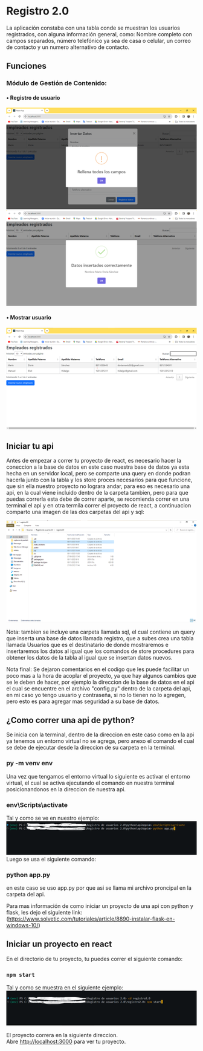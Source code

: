 # Registro 2.0

La aplicación constaba con una tabla conde se muestran los usuarios 
registrados, con alguna información general, como: Nombre completo con 
campos separados, número telefónico ya sea de casa o celular, un correo de 
contacto y un numero alternativo de contacto.
## Funciones
### Módulo de Gestión de Contenido:
#### • Registro de usuario
![Ejemplo de captura de pantalla](src/capturas/Registro2.jpg)
![Ejemplo de captura de pantalla](src/capturas/Registro3.jpg)
#### • Mostrar usuario
![Ejemplo de captura de pantalla](src/capturas/Inicio1.jpg)

## Iniciar tu api

Antes de empezar a correr tu proyecto de react, es necesario hacer la coneccion a la base de datos en este caso nuestra base de datos ya esta hecha en un servidor local, pero se comparte una query en donde podran hacerla junto con la tabla y los store proces necesarios para que funcione, que sin ella nuestro proyecto no lograra andar, para eso es necesario una api, en la cual viene incluido dentro de la carpeta tambien, pero para que puedas correrla esta debe de correr aparte, se recomienda correr en una terminal el api y en otra termila correr el proyecto de react, a continuacion comparto una imagen de las dos carpetas del api y sql:

![Ejemplo de captura de pantalla](src/capturas/Api.jpg)

Nota: tambien se incluye una carpeta llamada sql, el cual contiene un query que inserta una base de datos llamada registro, que a subes crea una tabla llamada Usuarios que es el destinatario de donde mostraremos e insertaremos los datos al igual que los comandos de store procedures para obtener los datos de la tabla al igual que se insertan datos nuevos.

Nota final: Se dejaron comentarios en el codigo que les puede facilitar un poco mas a la hora de acoplar el proyecto, ya que hay algunos cambios que se le deben de hacer, por ejemplo la direccion de la base de datos en el api el cual se encuentre en el archivo "config.py" dentro de la carpeta del api, en mi caso yo tengo usuario y contraseña,  si no lo tienen no lo agregen, pero esto es para agregar mas seguridad a su base de datos.

## ¿Como correr una api de python?
Se inicia con la terminal, dentro de la direccion en este caso como en la api ya tenemos un entorno virtual no se agrega, pero anexo el comando el cual se debe de ejecutar desde la direccion de su carpeta en la terminal.

### py -m venv env

Una vez que tengamos el entorno virtual lo siguiente es activar el entorno virtual, el cual se activa ejecutando el comando en nuestra terminal posicionandonos en la direccion de nuestra api.

### env\Scripts\activate
Tal y como se ve en nuestro ejemplo:
![Ejemplo de captura de pantalla](src/capturas/InicioApi.jpg)
Luego se usa el siguiente comando:
### python app.py
en  este caso se uso app.py por que asi se llama mi archivo proncipal en la carpeta del api.

Para mas información de como iniciar un proyecto de una api con python y flask, les dejo el siguiente link:
(https://www.solvetic.com/tutoriales/article/8890-instalar-flask-en-windows-10/)

## Iniciar un proyecto en react

En el directorio de tu proyecto, tu puedes correr el siguiente comando:
### `npm start`
Tal y como se muestra en el siguiente ejemplo: 
![Ejemplo de captura de pantalla](src/capturas/InicioReact.jpg)

El proyecto correra en la siguiente direccion.\
Abre [http://localhost:3000](http://localhost:3000) para ver tu proyecto.



